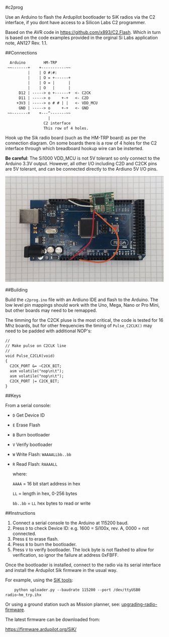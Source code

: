 #c2prog

Use an Arduino to flash the Ardupilot bootloader to SiK radios via the C2 interface,
if you dont have access to a Silicon Labs C2 programmer.

Based on the AVR code in https://github.com/x893/C2.Flash.
Which in turn is based on the code examples provided in
the orginal Si Labs application note, AN127 Rev. 1.1.

##Connections

```
  Arduino        HM-TRP
 ~~-------+    +-----------~~
          |    | O #:#:
          |    | O = +------+
          |    | O = |      |
          |    | O   |      |
      D12 | -----> o +------+  <- C2CK
      D11 | -----> o     +-+   <- C2D
     +3V3 | -----> o # # | |   <- VDD_MCU
      GND | -----> o     +-+   <- GND
 ~~-------+    +---^-------~~
                   |
                 C2 interface
                 This row of 4 holes.
```

Hook up the Sik radio board (such as the HM-TRP board) as per the connection diagram.
On some boards there is a row of 4 holes for the C2 interface through which breadboard hookup 
wire can be insterted.

**Be careful**: The Si1000 VDD_MCU is not 5V tolerant so only connect to the Arduino 3.3V output.
However, all other I/O including C2D and C2CK pins are 5V tolerant, and can be connected directly 
to the Ardiuno 5V I/O pins.

![Ardiuno Hookup](ArduinoMega2560_with_HMTRP.jpg)

##Building

Build the `c2prog.ino` file with an Ardiuno IDE and flash to the Arduino.
The low level pin mappings should work with the Uno, Mega, Nano or Pro Mini, but other boards
may need to be remapped.

The timming for the C2CK pluse is the most critical, the code is tested for 16 Mhz boards,
but for other frequencies the timing of `Pulse_C2CLK()` may need to be padded with additional NOP's:

```
//
// Make pulse on C2CLK line
//
void Pulse_C2CLK(void)
{
  C2CK_PORT &= ~C2CK_BIT;
  asm volatile("nop\n\t");
  asm volatile("nop\n\t");
  C2CK_PORT |= C2CK_BIT;
}
```

##Keys

From a serial console:

* `D` Get Device ID
* `E` Erase Flash
* `B` Burn bootloader
* `V` Verify bootloader
* `W` Write Flash: `WAAAALLbb..bb`
* `R` Read Flash: `RAAAALL`
  
    where:
  
   `AAAA` = 16 bit start address in hex
  
    `LL` = length in hex, 0-256 bytes
  
    `bb..bb` = `LL` hex bytes to read or write



##Instructions

1) Connect a serial console to the Arduino at 115200 baud.
1) Press `D` to check Device ID: e.g. 1600 = Si100x, rev. A, 0000 = not connected.
2) Press `E` to erase flash.
3) Press `B` to burn the bootloader.
4) Press `V` to verify bootloader. The lock byte is not flashed to allow for verification, 
   so ignor the failure at address 0xFBFF.

Once the bootloader is installed, connect to the radio via its serial interface 
and install the Ardupilot Sik firmware in the usual way.

For example, using the [SiK tools](https://github.com/ArduPilot/SiK):
```
    python uploader.py --baudrate 115200 --port /dev/ttyUSB0 radio~hm_trp.ihx
```
Or using a ground station such as Mission planner, see:
[upgrading-radio-firmware](https://ardupilot.org/copter/docs/common-3dr-radio-advanced-configuration-and-technical-information.html#upgrading-radio-firmware).

The latest firmware can be downloaded from:

https://firmware.ardupilot.org/SiK/

